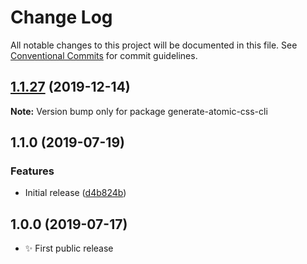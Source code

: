 # Change Log

All notable changes to this project will be documented in this file.
See [Conventional Commits](https://conventionalcommits.org) for commit guidelines.

## [1.1.27](https://gitlab.com/codsen/codsen/compare/generate-atomic-css-cli@1.1.26...generate-atomic-css-cli@1.1.27) (2019-12-14)

**Note:** Version bump only for package generate-atomic-css-cli





## 1.1.0 (2019-07-19)

### Features

- Initial release ([d4b824b](https://gitlab.com/codsen/codsen/commit/d4b824b))

## 1.0.0 (2019-07-17)

- ✨ First public release
